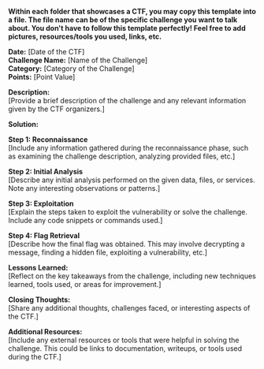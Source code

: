**Within each folder that showcases a CTF, you may copy this template into a file. The file name can be of the specific challenge you want to talk about. You don't have to follow this template perfectly! Feel free to add pictures, resources/tools you used, links, etc.**

**Date:** [Date of the CTF]  
**Challenge Name:** [Name of the Challenge]  
**Category:** [Category of the Challenge]  
**Points:** [Point Value]  

**Description:**  
[Provide a brief description of the challenge and any relevant information given by the CTF organizers.]

**Solution:**

**Step 1: Reconnaissance**  
[Include any information gathered during the reconnaissance phase, such as examining the challenge description, analyzing provided files, etc.]

**Step 2: Initial Analysis**  
[Describe any initial analysis performed on the given data, files, or services. Note any interesting observations or patterns.]

**Step 3: Exploitation**  
[Explain the steps taken to exploit the vulnerability or solve the challenge. Include any code snippets or commands used.]

**Step 4: Flag Retrieval**  
[Describe how the final flag was obtained. This may involve decrypting a message, finding a hidden file, exploiting a vulnerability, etc.]

**Lessons Learned:**  
[Reflect on the key takeaways from the challenge, including new techniques learned, tools used, or areas for improvement.]

**Closing Thoughts:**  
[Share any additional thoughts, challenges faced, or interesting aspects of the CTF.]

**Additional Resources:**  
[Include any external resources or tools that were helpful in solving the challenge. This could be links to documentation, writeups, or tools used during the CTF.]
